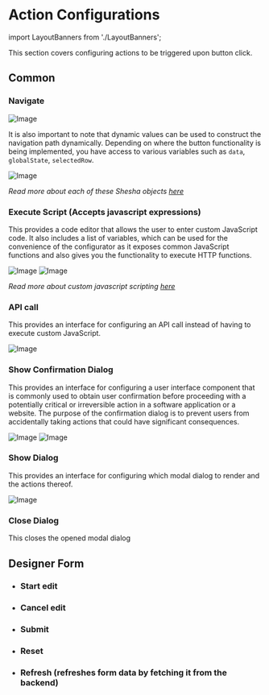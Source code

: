 # Action Configurations

import LayoutBanners from './LayoutBanners';

This section covers configuring actions to be triggered upon button click.

## Common

### Navigate

![Image](./images/action1.png)

It is also important to note that dynamic values can be used to construct the navigation path dynamically. Depending on where the button functionality is being implemented, you have access to various variables such as `data`, `globalState`, `selectedRow`.

![Image](./images/action2.png)

_Read more about each of these Shesha objects [here](/docs/category/shesha-objects)_

### Execute Script (Accepts javascript expressions)

This provides a code editor that allows the user to enter custom JavaScript code. It also includes a list of variables, which can be used for the convenience of the configurator as it exposes common JavaScript functions and also gives you the functionality to execute HTTP functions.

![Image](./images/action3.png)
![Image](./images/action4.png)

_Read more about custom javascript scripting [here](/docs/front-end-basics/configured-views/client-side-scripting/basic-scripting)_

### API call

This provides an interface for configuring an API call instead of having to execute custom JavaScript.

![Image](./images/action5.png)

### Show Confirmation Dialog

This provides an interface for configuring a user interface component that is commonly used to obtain user confirmation before proceeding with a potentially critical or irreversible action in a software application or a website. The purpose of the confirmation dialog is to prevent users from accidentally taking actions that could have significant consequences.

![Image](./images/action6.png)
![Image](./images/action7.png)

### Show Dialog

This provides an interface for configuring which modal dialog to render and the actions thereof.

<LayoutBanners url="https://app.guideflow.com/embed/lpnvw5xhjr" type={1}/>

![Image](./images/action8.png)

### Close Dialog

This closes the opened modal dialog

## Designer Form

- ### Start edit
- ### Cancel edit
- ### Submit
- ### Reset
- ### Refresh (refreshes form data by fetching it from the backend)

